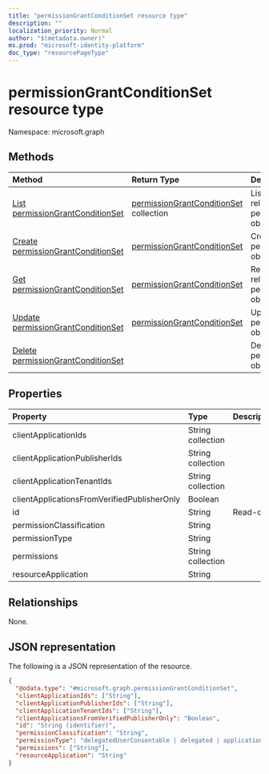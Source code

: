 ```yaml
---
title: "permissionGrantConditionSet resource type"
description: ""
localization_priority: Normal
author: "$(metadata.owner)"
ms.prod: "microsoft-identity-platform"
doc_type: "resourcePageType"
---
```


# permissionGrantConditionSet resource type

Namespace: microsoft.graph

## Methods

| Method                                                                             | Return Type                                                              | Description                                                                |
| :--------------------------------------------------------------------------------- | :----------------------------------------------------------------------- | :------------------------------------------------------------------------- |
| [List permissionGrantConditionSet](../api/permissiongrantconditionset-list.md)     | [permissionGrantConditionSet](permissionGrantConditionSet.md) collection | List properties and relationships of a permissionGrantConditionSet object. |
| [Create permissionGrantConditionSet](../api/permissiongrantconditionset-create.md) | [permissionGrantConditionSet](permissionGrantConditionSet.md)            | Create a new permissionGrantConditionSet object.                           |
| [Get permissionGrantConditionSet](../api/permissiongrantconditionset-get.md)       | [permissionGrantConditionSet](permissionGrantConditionSet.md)            | Read properties and relationships of a permissionGrantConditionSet object. |
| [Update permissionGrantConditionSet](../api/permissiongrantconditionset-update.md) | [permissionGrantConditionSet](permissionGrantConditionSet.md)            | Update the properties of a permissionGrantConditionSet object.             |
| [Delete permissionGrantConditionSet](../api/permissiongrantconditionset-delete.md) |                                                                          | Delete a permissionGrantConditionSet object.                               |

## Properties

| Property                                    | Type              | Description |
| :------------------------------------------ | :---------------- | :---------- |
| clientApplicationIds                        | String collection |             |
| clientApplicationPublisherIds               | String collection |             |
| clientApplicationTenantIds                  | String collection |             |
| clientApplicationsFromVerifiedPublisherOnly | Boolean           |             |
| id                                          | String            | Read-only.  |
| permissionClassification                    | String            |             |
| permissionType                              | String            |             |
| permissions                                 | String collection |             |
| resourceApplication                         | String            |             |

## Relationships

None.

## JSON representation

The following is a JSON representation of the resource.

<!-- {
  "blockType": "resource",
  "keyProperty": "id",
  "@odata.type": "microsoft.graph.permissionGrantConditionSet",
  "baseType": "microsoft.graph.entity",
  "openType": False
}
-->

```json
{
  "@odata.type": "#microsoft.graph.permissionGrantConditionSet",
  "clientApplicationIds": ["String"],
  "clientApplicationPublisherIds": ["String"],
  "clientApplicationTenantIds": ["String"],
  "clientApplicationsFromVerifiedPublisherOnly": "Boolean",
  "id": "String (identifier)",
  "permissionClassification": "String",
  "permissionType": "delegatedUserConsentable | delegated | application",
  "permissions": ["String"],
  "resourceApplication": "String"
}
```
